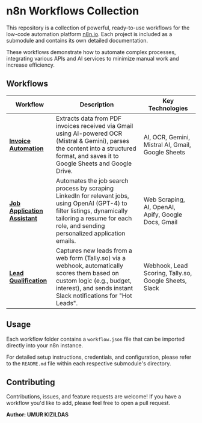 # n8n Workflows Collection

This repository is a collection of powerful, ready-to-use workflows for the low-code automation platform [n8n.io](https://n8n.io/). Each project is included as a submodule and contains its own detailed documentation.

These workflows demonstrate how to automate complex processes, integrating various APIs and AI services to minimize manual work and increase efficiency.

## Workflows

| Workflow                                                              | Description                                                                                                                                                                                          | Key Technologies                                       |
| --------------------------------------------------------------------- | ---------------------------------------------------------------------------------------------------------------------------------------------------------------------------------------------------- | ------------------------------------------------------ |
| [**Invoice Automation**](https://github.com/umur957/n8n-invoice-automation/tree/7e03c77a2ee90a0a844dc339f7d8b068aae8d6a5)                   | Extracts data from PDF invoices received via Gmail using AI-powered OCR (Mistral & Gemini), parses the content into a structured format, and saves it to Google Sheets and Google Drive.                 | AI, OCR, Gemini, Mistral AI, Gmail, Google Sheets      |
| [**Job Application Assistant**](https://github.com/umur957/n8n-job-application-workflow/tree/45de7d295c6102c4c27db9b5b6f8e335b0953b6c)      | Automates the job search process by scraping LinkedIn for relevant jobs, using OpenAI (GPT-4) to filter listings, dynamically tailoring a resume for each role, and sending personalized application emails. | Web Scraping, AI, OpenAI, Apify, Google Docs, Gmail     |
| [**Lead Qualification**](https://github.com/umur957/n8n-remwaste-challenge/tree/0a62ffc3cd0bcd35be00f89e028a6ae3089b19ea)                   | Captures new leads from a web form (Tally.so) via a webhook, automatically scores them based on custom logic (e.g., budget, interest), and sends instant Slack notifications for "Hot Leads".            | Webhook, Lead Scoring, Tally.so, Google Sheets, Slack |

## Usage

Each workflow folder contains a `workflow.json` file that can be imported directly into your n8n instance.

For detailed setup instructions, credentials, and configuration, please refer to the `README.md` file within each respective submodule's directory.

## Contributing

Contributions, issues, and feature requests are welcome! If you have a workflow you'd like to add, please feel free to open a pull request.

**Author: UMUR KIZILDAS**
